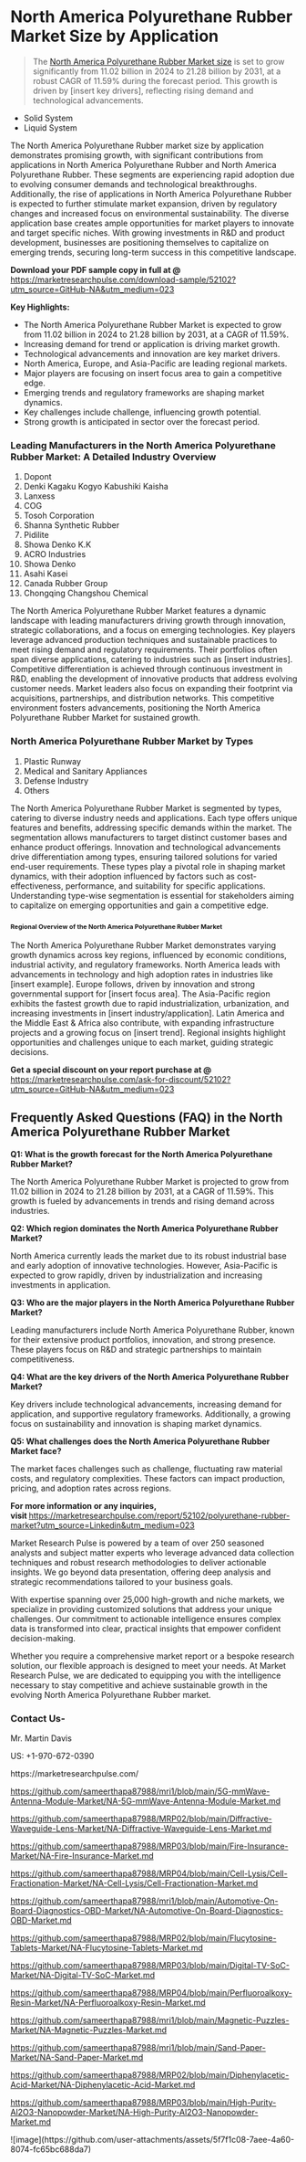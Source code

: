 <h1>North America Polyurethane Rubber Market&nbsp;Size by Application</h1><blockquote><p>The <a href="https://marketresearchpulse.com/download-sample/52102?utm_source=GitHub-NA&amp;utm_medium=023">North America Polyurethane Rubber Market size</a> is set to grow significantly from 11.02 billion in 2024 to 21.28 billion by 2031, at a robust CAGR of 11.59% during the forecast period. This growth is driven by [insert key drivers], reflecting rising demand and technological advancements.</p></blockquote><ul><li>Solid System<li> Liquid System</li></ul><p>The North America Polyurethane Rubber market size by application demonstrates promising growth, with significant contributions from applications in North America Polyurethane Rubber and North America Polyurethane Rubber. These segments are experiencing rapid adoption due to evolving consumer demands and technological breakthroughs. Additionally, the rise of applications in North America Polyurethane Rubber is expected to further stimulate market expansion, driven by regulatory changes and increased focus on environmental sustainability. The diverse application base creates ample opportunities for market players to innovate and target specific niches. With growing investments in R&D and product development, businesses are positioning themselves to capitalize on emerging trends, securing long-term success in this competitive landscape.</p><p><strong>Download your PDF sample copy in full at @ </strong><a href="https://marketresearchpulse.com/download-sample/52102?utm_source=GitHub-NA&amp;utm_medium=023">https://marketresearchpulse.com/download-sample/52102?utm_source=GitHub-NA&amp;utm_medium=023</a></p><p><strong>Key Highlights: </strong></p><ul><li>The North America Polyurethane Rubber Market is expected to grow from 11.02 billion in 2024 to 21.28 billion by 2031, at a CAGR of 11.59%.</li><li>Increasing demand for trend or application is driving market growth.</li><li>Technological advancements and innovation are key market drivers.</li><li>North America, Europe, and Asia-Pacific are leading regional markets.</li><li>Major players are focusing on insert focus area to gain a competitive edge.</li><li>Emerging trends and regulatory frameworks are shaping market dynamics.</li><li>Key challenges include challenge, influencing growth potential.</li><li>Strong growth is anticipated in sector over the forecast period.</li></ul><h3>Leading Manufacturers in the North America Polyurethane Rubber Market: A Detailed Industry Overview</h3><ol><li>Dopont</li><li>Denki Kagaku Kogyo Kabushiki Kaisha</li><li>Lanxess</li><li>COG</li><li>Tosoh Corporation</li><li>Shanna Synthetic Rubber</li><li>Pidilite</li><li>Showa Denko K.K</li><li>ACRO Industries</li><li>Showa Denko</li><li>Asahi Kasei</li><li>Canada Rubber Group</li><li>Chongqing Changshou Chemical</li></ol><div class="flex max-w-full flex-col flex-grow"><div class="min-h-8 text-message flex w-full flex-col items-end gap-2 whitespace-normal break-words [.text-message+&amp;]:mt-5" dir="auto" data-message-author-role="assistant" data-message-id="fd8432e4-4910-450d-b182-61b7bfb0a01f" data-message-model-slug="gpt-4o"><div class="flex w-full flex-col gap-1 empty:hidden first:pt-[3px]"><div class="markdown prose w-full break-words dark:prose-invert light"><p>The North America Polyurethane Rubber Market features a dynamic landscape with leading manufacturers driving growth through innovation, strategic collaborations, and a focus on emerging technologies. Key players leverage advanced production techniques and sustainable practices to meet rising demand and regulatory requirements. Their portfolios often span diverse applications, catering to industries such as [insert industries]. Competitive differentiation is achieved through continuous investment in R&amp;D, enabling the development of innovative products that address evolving customer needs. Market leaders also focus on expanding their footprint via acquisitions, partnerships, and distribution networks. This competitive environment fosters advancements, positioning the North America Polyurethane Rubber Market for sustained growth.</p></div></div></div></div><h3>North America Polyurethane Rubber Market by Types</h3><ol><li>Plastic Runway<li> Medical and Sanitary Appliances<li> Defense Industry<li> Others</li></ol><div class="flex max-w-full flex-col flex-grow"><div class="min-h-8 text-message flex w-full flex-col items-end gap-2 whitespace-normal break-words [.text-message+&amp;]:mt-5" dir="auto" data-message-author-role="assistant" data-message-id="084470be-0bb7-4664-bddf-5156b4f41249" data-message-model-slug="gpt-4o-mini"><div class="flex w-full flex-col gap-1 empty:hidden first:pt-[3px]"><div class="markdown prose w-full break-words dark:prose-invert light"><p>The North America Polyurethane Rubber Market is segmented by types, catering to diverse industry needs and applications. Each type offers unique features and benefits, addressing specific demands within the market. The segmentation allows manufacturers to target distinct customer bases and enhance product offerings. Innovation and technological advancements drive differentiation among types, ensuring tailored solutions for varied end-user requirements. These types play a pivotal role in shaping market dynamics, with their adoption influenced by factors such as cost-effectiveness, performance, and suitability for specific applications. Understanding type-wise segmentation is essential for stakeholders aiming to capitalize on emerging opportunities and gain a competitive edge.</p></div></div></div></div><h3><span style="font-size: 11px;">Regional Overview of the North America Polyurethane Rubber Market</span></h3><div class="flex max-w-full flex-col flex-grow"><div class="min-h-8 text-message flex w-full flex-col items-end gap-2 whitespace-normal break-words [.text-message+&amp;]:mt-5" dir="auto" data-message-author-role="assistant" data-message-id="e9038762-ce64-4e30-91c9-9bd413514231" data-message-model-slug="gpt-4o-mini"><div class="flex w-full flex-col gap-1 empty:hidden first:pt-[3px]"><div class="markdown prose w-full break-words dark:prose-invert light"><p>The North America Polyurethane Rubber Market demonstrates varying growth dynamics across key regions, influenced by economic conditions, industrial activity, and regulatory frameworks. North America leads with advancements in technology and high adoption rates in industries like [insert example]. Europe follows, driven by innovation and strong governmental support for [insert focus area]. The Asia-Pacific region exhibits the fastest growth due to rapid industrialization, urbanization, and increasing investments in [insert industry/application]. Latin America and the Middle East &amp; Africa also contribute, with expanding infrastructure projects and a growing focus on [insert trend]. Regional insights highlight opportunities and challenges unique to each market, guiding strategic decisions.</p></div></div></div></div><p><strong>Get a special discount on your report purchase at @ </strong><a href="https://marketresearchpulse.com/ask-for-discount/52102?utm_source=GitHub-NA&amp;utm_medium=023">https://marketresearchpulse.com/ask-for-discount/52102?utm_source=GitHub-NA&amp;utm_medium=023</a></p><h2>Frequently Asked Questions (FAQ) in the North America Polyurethane Rubber Market</h2><p><strong>Q1: What is the growth forecast for the North America Polyurethane Rubber Market?</strong></p><p>The North America Polyurethane Rubber Market is projected to grow from 11.02 billion in 2024 to 21.28 billion by 2031, at a CAGR of 11.59%. This growth is fueled by advancements in trends and rising demand across industries.</p><p><strong>Q2: Which region dominates the North America Polyurethane Rubber Market?</strong></p><p>North America currently leads the market due to its robust industrial base and early adoption of innovative technologies. However, Asia-Pacific is expected to grow rapidly, driven by industrialization and increasing investments in application.</p><p><strong>Q3: Who are the major players in the North America Polyurethane Rubber Market?</strong></p><p>Leading manufacturers include North America Polyurethane Rubber, known for their extensive product portfolios, innovation, and strong presence. These players focus on R&amp;D and strategic partnerships to maintain competitiveness.</p><p><strong>Q4: What are the key drivers of the North America Polyurethane Rubber Market?</strong></p><p>Key drivers include technological advancements, increasing demand for application, and supportive regulatory frameworks. Additionally, a growing focus on sustainability and innovation is shaping market dynamics.</p><p><strong>Q5: What challenges does the North America Polyurethane Rubber Market face?</strong></p><p>The market faces challenges such as challenge, fluctuating raw material costs, and regulatory complexities. These factors can impact production, pricing, and adoption rates across regions.</p><p><strong>For more information or any inquiries, visit&nbsp;</strong><a href="https://marketresearchpulse.com/report/52102/polyurethane-rubber-market?utm_source=Linkedin&utm_medium=023">https://marketresearchpulse.com/report/52102/polyurethane-rubber-market?utm_source=Linkedin&utm_medium=023</a></p><p>Market Research Pulse is powered by a team of over 250 seasoned analysts and subject matter experts who leverage advanced data collection techniques and robust research methodologies to deliver actionable insights. We go beyond data presentation, offering deep analysis and strategic recommendations tailored to your business goals.</p><p>With expertise spanning over 25,000 high-growth and niche markets, we specialize in providing customized solutions that address your unique challenges. Our commitment to actionable intelligence ensures complex data is transformed into clear, practical insights that empower confident decision-making.</p><p>Whether you require a comprehensive market report or a bespoke research solution, our flexible approach is designed to meet your needs. At Market Research Pulse, we are dedicated to equipping you with the intelligence necessary to stay competitive and achieve sustainable growth in the evolving North America Polyurethane Rubber market.</p><h3><strong>Contact Us-</strong></h3><p>Mr. Martin Davis</p><p>US: +1-970-672-0390</p><p>https://marketresearchpulse.com/</p><p><a href="https://github.com/sameerthapa87988/mri1/blob/main/5G-mmWave-Antenna-Module-Market/NA-5G-mmWave-Antenna-Module-Market.md">https://github.com/sameerthapa87988/mri1/blob/main/5G-mmWave-Antenna-Module-Market/NA-5G-mmWave-Antenna-Module-Market.md</a></p><p><a href="https://github.com/sameerthapa87988/MRP02/blob/main/Diffractive-Waveguide-Lens-Market/NA-Diffractive-Waveguide-Lens-Market.md">https://github.com/sameerthapa87988/MRP02/blob/main/Diffractive-Waveguide-Lens-Market/NA-Diffractive-Waveguide-Lens-Market.md</a></p><p><a href="https://github.com/sameerthapa87988/MRP03/blob/main/Fire-Insurance-Market/NA-Fire-Insurance-Market.md">https://github.com/sameerthapa87988/MRP03/blob/main/Fire-Insurance-Market/NA-Fire-Insurance-Market.md</a></p><p><a href="https://github.com/sameerthapa87988/MRP04/blob/main/Cell-Lysis/Cell-Fractionation-Market/NA-Cell-Lysis/Cell-Fractionation-Market.md">https://github.com/sameerthapa87988/MRP04/blob/main/Cell-Lysis/Cell-Fractionation-Market/NA-Cell-Lysis/Cell-Fractionation-Market.md</a></p><p><a href="https://github.com/sameerthapa87988/mri1/blob/main/Automotive-On-Board-Diagnostics-OBD-Market/NA-Automotive-On-Board-Diagnostics-OBD-Market.md">https://github.com/sameerthapa87988/mri1/blob/main/Automotive-On-Board-Diagnostics-OBD-Market/NA-Automotive-On-Board-Diagnostics-OBD-Market.md</a></p><p><a href="https://github.com/sameerthapa87988/MRP02/blob/main/Flucytosine-Tablets-Market/NA-Flucytosine-Tablets-Market.md">https://github.com/sameerthapa87988/MRP02/blob/main/Flucytosine-Tablets-Market/NA-Flucytosine-Tablets-Market.md</a></p><p><a href="https://github.com/sameerthapa87988/MRP03/blob/main/Digital-TV-SoC-Market/NA-Digital-TV-SoC-Market.md">https://github.com/sameerthapa87988/MRP03/blob/main/Digital-TV-SoC-Market/NA-Digital-TV-SoC-Market.md</a></p><p><a href="https://github.com/sameerthapa87988/MRP04/blob/main/Perfluoroalkoxy-Resin-Market/NA-Perfluoroalkoxy-Resin-Market.md">https://github.com/sameerthapa87988/MRP04/blob/main/Perfluoroalkoxy-Resin-Market/NA-Perfluoroalkoxy-Resin-Market.md</a></p><p><a href="https://github.com/sameerthapa87988/mri1/blob/main/Magnetic-Puzzles-Market/NA-Magnetic-Puzzles-Market.md">https://github.com/sameerthapa87988/mri1/blob/main/Magnetic-Puzzles-Market/NA-Magnetic-Puzzles-Market.md</a></p><p><a href="https://github.com/sameerthapa87988/mri1/blob/main/Sand-Paper-Market/NA-Sand-Paper-Market.md">https://github.com/sameerthapa87988/mri1/blob/main/Sand-Paper-Market/NA-Sand-Paper-Market.md</a></p><p><a href="https://github.com/sameerthapa87988/MRP02/blob/main/Diphenylacetic-Acid-Market/NA-Diphenylacetic-Acid-Market.md">https://github.com/sameerthapa87988/MRP02/blob/main/Diphenylacetic-Acid-Market/NA-Diphenylacetic-Acid-Market.md</a></p><p><a href="https://github.com/sameerthapa87988/MRP03/blob/main/High-Purity-Al2O3-Nanopowder-Market/NA-High-Purity-Al2O3-Nanopowder-Market.md">https://github.com/sameerthapa87988/MRP03/blob/main/High-Purity-Al2O3-Nanopowder-Market/NA-High-Purity-Al2O3-Nanopowder-Market.md</a></p>
![image](https://github.com/user-attachments/assets/5f7f1c08-7aee-4a60-8074-fc65bc688da7)
